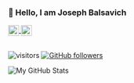 ### 👋 Hello, I am Joseph Balsavich

<a href="https://www.linkedin.com/in/joseph-balsavich-b539901b7/">
  <img align="center" alt="My LinkedIn" width="22px" src="https://cdn.jsdelivr.net/npm/simple-icons@v3/icons/linkedin.svg" />
</a>
<a href="joseph@balsavich.dev">
  <img align="center" alt="Contact Me via Email" width="22px" src="https://cdn.jsdelivr.net/npm/simple-icons@v3/icons/gmail.svg" />
</a>
</br>
</br>

![visitors](https://visitor-badge.laobi.icu/badge?page_id=jbalsavich.jbalsavich)
[![GitHub followers](https://img.shields.io/github/followers/jbalsavich.svg?style=social&label=Follow)](https://github.com/jbalsavich?tab=followers)



![My GitHub Stats](https://github-readme-stats.vercel.app/api?username=jbalsavich&count_private=true&show_icons=true&theme=algolia )

